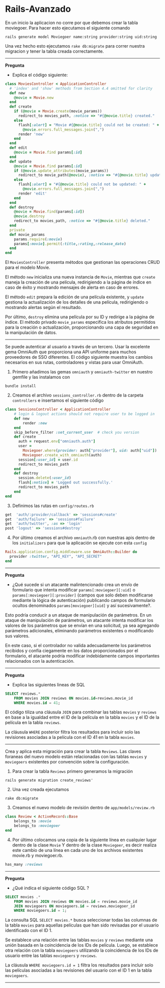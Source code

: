 # Rails-Avanzado

En un inicio la aplicacion no corre por que debemos crear la tabla moviegoer. Para hacer esto ejecutamos el siguiente comando

```Shell
rails generate model Moviegoer name:string provider:string uid:string
```

Una vez hecho esto ejecutamos `rake db:migrate` para correr nuestra migracion y tener la tabla creada correctamente.

***
**Pregunta**
- Explica el código siguiente:
```Ruby
class MoviesController < ApplicationController
  # 'index' and 'show' methods from Section 4.4 omitted for clarity
  def new
    @movie = Movie.new
  end 
  def create
    if (@movie = Movie.create(movie_params))
      redirect_to movies_path, :notice => "#{@movie.title} created."
    else
      flash[:alert] = "Movie #{@movie.title} could not be created: " +
        @movie.errors.full_messages.join(",")
      render 'new'
    end
  end
  def edit
    @movie = Movie.find params[:id]
  end
  def update
    @movie = Movie.find params[:id]
    if (@movie.update_attributes(movie_params))
      redirect_to movie_path(@movie), :notice => "#{@movie.title} updated."
    else
      flash[:alert] = "#{@movie.title} could not be updated: " +
        @movie.errors.full_messages.join(",")
      render 'edit'
    end
  end
  def destroy
    @movie = Movie.find(params[:id])
    @movie.destroy
    redirect_to movies_path, :notice => "#{@movie.title} deleted."
  end
  private
  def movie_params
    params.require(:movie)
    params[:movie].permit(:title,:rating,:release_date)
  end
end
```
El `MoviesController` presenta métodos que gestionan las operaciones CRUD para el modelo Movie. 

El método `new` inicializa una nueva instancia de `Movie`, mientras que `create` maneja la creación de una película, redirigiendo a la página de índice en caso de éxito y mostrando mensajes de alerta en caso de errores.

El método `edit` prepara la edición de una película existente, y `update` gestiona la actualización de los detalles de una película, redirigiendo o mostrando alertas según el resultado.

Por último, `destroy` elimina una película por su ID y redirige a la página de índice. El método privado `movie_params` especifica los atributos permitidos para la creación o actualización, proporcionando una capa de seguridad en la manipulación de datos.
***

Se puede autenticar al usuario a través de un tercero. Usar la excelente gema OmniAuth que proporciona una API uniforme para muchos proveedores de SSO diferentes. El código siguiente muestra los cambios necesarios en sus rutas, controladores y vistas para usar OmniAuth.

1. Primero añadimos las gemas `omniauth` y `omniauth-twitter` en nuestro gemfile y las instalamos con

```shell
bundle install
```

2. Creamos el archivo `sessions_controller.rb` dentro de la carpeta `controllers` e insertamos el siguiente código

```Ruby
class SessionsController < ApplicationController
    # login & logout actions should not require user to be logged in
    def new
        render :new
    end
    skip_before_filter :set_current_user  # check you version
    def create
      auth = request.env["omniauth.auth"]
      user =
        Moviegoer.where(provider: auth["provider"], uid: auth["uid"]) ||
        Moviegoer.create_with_omniauth(auth)
      session[:user_id] = user.id
      redirect_to movies_path
    end
    def destroy
      session.delete(:user_id)
      flash[:notice] = 'Logged out successfully.'
      redirect_to movies_path
    end
end
```

3. Definimos las rutas en `config/routes.rb`

```Ruby
get  'auth/:provider/callback' => 'sessions#create'
get  'auth/failure' => 'sessions#failure'
get  'auth/twitter', :as => 'login'
post 'logout' => 'sessions#destroy'
```

4. Por último creamos el archivo `omniauth`.rb con nuestras apis dentro de los `initializers` para que la aplicación se ejecute con esta `config`

```Ruby
Rails.application.config.middleware.use OmniAuth::Builder do
  provider :twitter, "API_KEY", "API_SECRET"
end
```

***
**Pregunta**
- ¿Qué sucede si un atacante malintencionado crea un envío de formulario que intenta modificar `params[:moviegoer][:uid]` o `params[:moviegoer][:provider]` (campos que solo deben modificarse mediante la lógica de autenticación) publicando campos de formulario ocultos denominados `params[moviegoer][uid]` y así sucesivamente?.

Esto podría conducir a un ataque de manipulación de parámetros. En un ataque de manipulación de parámetros, un atacante intenta modificar los valores de los parámetros que se envían en una solicitud, ya sea agregando parámetros adicionales, eliminando parámetros existentes o modificando sus valores. 

En este caso, si el controlador no valida adecuadamente los parámetros recibidos y confía ciegamente en los datos proporcionados por el formulario, el atacante podría modificar indebidamente campos importantes relacionados con la autenticación.

***
**Pregunta**


- Explica las siguientes lineas de SQL
```SQL
SELECT reviews.*
    FROM movies JOIN reviews ON movies.id=reviews.movie_id
    WHERE movies.id = 41;
```

El código tiliza una cláusula ``JOIN`` para combinar las tablas `movies` y `reviews` en base a la igualdad entre el ID de la película en la tabla `movies` y el ID de la película en la tabla `reviews`.

La cláusula `WHERE` posterior filtra los resultados para incluir solo las revisiones asociadas a la película con el ID 41 en la tabla `movies`.

***

Crea y aplica esta migración para crear la tabla `Reviews`. Las claves foraneas del nuevo modelo están relacionadas con las tablas `movies` y `moviegoers` existentes por convención sobre la configuración.

1. Para crear la tabla `Reviews` primero generamos la migración

```shell
rails generate migration create_reviews'
```

2. Una vez creada ejecutamos

```shell
rake db:migrate
```

3. Creamos el nuevo modelo de revisión dentro de `app/models/review.rb`

```Ruby
class Review < ActiveRecord::Base
    belongs_to :movie
    belongs_to :moviegoer
end
```

4. Por último colocamos una copia de la siguiente línea en cualquier lugar dentro de la clase `Movie` Y dentro de la clase `Moviegoer`, es decir realiza este cambio de una línea en cada uno de los archivos existentes movie.rb y moviegoer.rb.

```ruby
has_many :reviews
```

***

**Pregunta**

- ¿Qué indica el siguiente código SQL ?

```SQL
SELECT movies .*
    FROM movies JOIN reviews ON movies.id = reviews.movie_id
    JOIN moviegoers ON moviegoers.id = reviews.moviegoer_id
    WHERE moviegoers.id = 1;
```

La consulta SQL `SELECT movies.*` busca seleccionar todas las columnas de la tabla `movies` para aquellas películas que han sido revisadas por el usuario identificado con el ID 1.

Se establece una relación entre las tablas `movies` y `reviews` mediante una unión basada en la coincidencia de los IDs de película. Luego, se establece otra relación con la tabla `moviegoers` utilizando la coincidencia de los IDs de usuario entre las tablas `moviegoers` y `reviews`.

La cláusula `WHERE moviegoers.id = 1` filtra los resultados para incluir solo las películas asociadas a las revisiones del usuario con el ID 1 en la tabla `moviegoers`.
***



